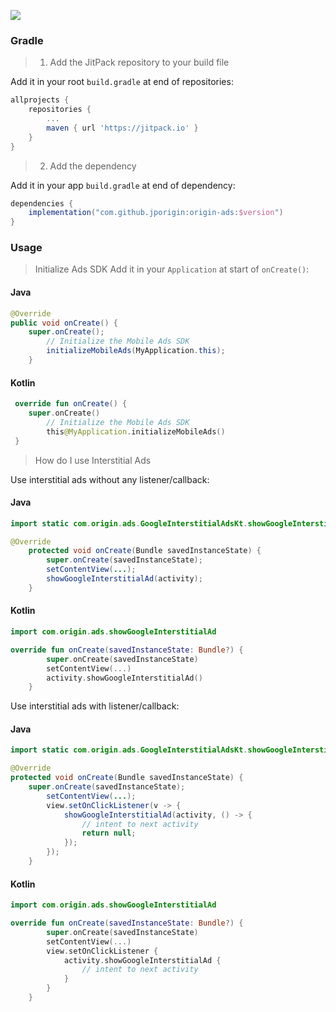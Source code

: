 [![](https://jitpack.io/v/jporigin/origin-ads.svg)](https://jitpack.io/#jporigin/origin-ads)
### Gradle
> 1. Add the JitPack repository to your build file

Add it in your root `build.gradle` at end of repositories:<br/>
```groovy
allprojects {
	repositories {
		...
 		maven { url 'https://jitpack.io' }
	}
}
```
> 2. Add the dependency

Add it in your app `build.gradle` at end of dependency:<br/>
```groovy
dependencies {
	implementation("com.github.jporigin:origin-ads:$version")
}
```


### Usage
> Initialize Ads SDK
Add it in your `Application` at start of `onCreate()`:<br/>
#### Java
```java
@Override
public void onCreate() {
	super.onCreate();
        // Initialize the Mobile Ads SDK
        initializeMobileAds(MyApplication.this);
    }
```
#### Kotlin
```kotlin
 override fun onCreate() {
	super.onCreate()
        // Initialize the Mobile Ads SDK
        this@MyApplication.initializeMobileAds()
 }
```

> How do I use Interstitial Ads

Use interstitial ads without any listener/callback:<br/>
#### Java
```java
import static com.origin.ads.GoogleInterstitialAdsKt.showGoogleInterstitialAd;

@Override
    protected void onCreate(Bundle savedInstanceState) {
        super.onCreate(savedInstanceState);
        setContentView(...);
        showGoogleInterstitialAd(activity);
    }
```
#### Kotlin
```kotlin
import com.origin.ads.showGoogleInterstitialAd

override fun onCreate(savedInstanceState: Bundle?) {
        super.onCreate(savedInstanceState)
        setContentView(...)
        activity.showGoogleInterstitialAd()
    }
```
Use interstitial ads with listener/callback:<br/>
#### Java
```java
import static com.origin.ads.GoogleInterstitialAdsKt.showGoogleInterstitialAd;

@Override
protected void onCreate(Bundle savedInstanceState) {
	super.onCreate(savedInstanceState);
        setContentView(...);
        view.setOnClickListener(v -> {
            showGoogleInterstitialAd(activity, () -> {
                // intent to next activity
                return null;
            });
        });
    }
```
#### Kotlin
```kotlin
import com.origin.ads.showGoogleInterstitialAd

override fun onCreate(savedInstanceState: Bundle?) {
        super.onCreate(savedInstanceState)
        setContentView(...)
        view.setOnClickListener {
            activity.showGoogleInterstitialAd {
                // intent to next activity
            }
        }
    }
```
